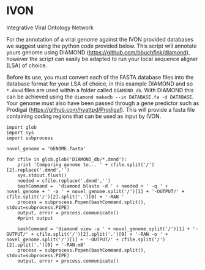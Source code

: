 # IVON
Integrative Viral Ontology Network





For the annotation of a viral genome against the IVON provided databases we suggest using the python code provided below. This script will annotate yours genome using DIAMOND (https://github.com/bbuchfink/diamond), however the script can easily be adapted to run your local sequence aligner (LSA) of choice. 

Before its use, you must convert each of the FASTA database files into the database format for your LSA of choice, in this example DIAMOND and so `*.dmnd` files are used within a folder called `DIAMOND_db`. With DIAMOND this can be achieved using the `diamond makedb --in DATABASE.fa -d DATABASE`. Your genome must also have been passed through a gene predictor such as Prodigal (https://github.com/hyattpd/Prodigal). This will provide  a fasta file containing coding regions that can be used as input by IVON.


```
import glob
import sys
import subprocess

novel_genome = 'GENOME.fasta'

for cfile in glob.glob('DIAMOND_db/*.dmnd'):
    print 'Comparing genome to... ' + cfile.split('/')[2].replace('.dmnd','')
    sys.stdout.flush()
    needed = cfile.replace('.dmnd','')
    bashCommand =  'diamond blastx -d ' + needed + ' -q ' + novel_genome + ' -a ' + novel_genome.split('/')[1] + '-OUTPUT/' + cfile.split('/')[2].split('.')[0] + '-RAN '
    process = subprocess.Popen(bashCommand.split(), stdout=subprocess.PIPE)
    output, error = process.communicate()
    #print output
    
    bashCommand = 'diamond view -a ' + novel_genome.split('/')[1] + '-OUTPUT/' + cfile.split('/')[2].split('.')[0] + '-RAN -o ' + novel_genome.split('/')[1] + '-OUTPUT/' + cfile.split('/')[2].split('.')[0] + '-RAN.m8'
    process = subprocess.Popen(bashCommand.split(), stdout=subprocess.PIPE)
    output, error = process.communicate()    
    
```        

